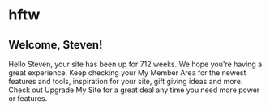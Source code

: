 # hftw
## Welcome, Steven!
Hello Steven, your site has been up for 712 weeks. We hope you're having a great experience. Keep checking your My Member Area for the newest features and tools, inspiration for your site, gift giving ideas and more. Check out Upgrade My Site for a great deal any time you need more power or features.